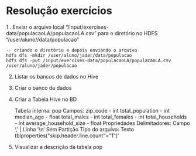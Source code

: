 # Resolução exercícios

1 . Enviar o arquivo local “/input/exercises-data/populacaoLA/populacaoLA.csv” para o diretório no HDFS “/user/aluno/<nome>/data/populacao”
  
    -- criando o diretório e depois enviando o arquivo
    hdfs dfs -mkdir /user/aluno/jader/data/populacao
    hdfs dfs -put /input/exercises-data/populacaoLA/populacaoLA.csv /user/aluno/jader/populacao
  
2. Listar os bancos de dados no Hive

3. Criar o banco de dados <nome>

4. Criar a Tabela Hive no BD <nome>

    Tabela interna: pop
    Campos:
        zip_code - int
        total_population - int
        median_age - float
        total_males - int
        total_females - int
        total_households - int
        average_household_size - float
    Propriedades
        Delimitadores: Campo ‘,’ | Linha ‘\n’
        Sem Partição
        Tipo do arquivo: Texto
        tblproperties("skip.header.line.count"="1")’

5. Visualizar a descrição da tabela pop
